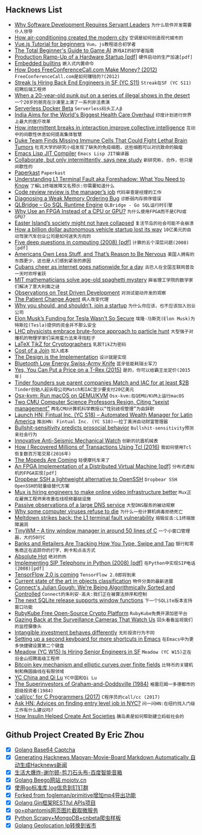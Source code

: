 ## Hacknews List


- [Why Software Development Requires Servant Leaders](https://adl.io/essays/why-software-development-requires-servant-leaders/)  `为什么软件开发需要仆人领导`
- [How air-conditioning created the modern city](https://www.theguardian.com/cities/2018/aug/14/how-air-conditioning-created-modern-city)  `空调是如何创造现代城市的`
- [Vue.js Tutorial for beginners](http://adrianmejia.com/blog/2018/08/04/Vue-js-Tutorial-for-beginners-Create-a-Todo-App/#.W3NVkKA68SE.hackernews)  `Vue。js教程适合初学者`
- [The Total Beginner&#39;s Guide to Game AI](https://www.gamedev.net/articles/programming/artificial-intelligence/the-total-beginners-guide-to-game-ai-r4942/)  `游戏AI的初学者指南`
- [Production Ramp-Up of a Hardware Startup [pdf]](https://dspace.mit.edu/bitstream/handle/1721.1/106689/969775787-MIT.pdf?sequence=1)  `硬件启动的生产加速[pdf]`
- [Embedded builtins](https://v8project.blogspot.com/2018/08/embedded-builtins.html)  `嵌入式内置命令`
- [How Does FreeConferenceCall.com Make Money? (2012)](https://aaronparecki.com/2012/03/25/8/how-does-freeconferencecall-make-money)  `FreeConferenceCall.com是如何赚钱的?(2012)`
- [Streak Is Hiring Back End Engineers in  SF (YC S11)](https://www.streak.com/careers#BackendEngineer)  `Streak在SF (YC S11)招聘后端工程师`
- [When a 20-year-old punk put on a series of illegal shows in the desert](https://www.huckmag.com/?p=414909)  `一个20岁的朋克在沙漠里上演了一系列非法表演`
- [Serverless Docker Beta](https://zeit.co/blog/serverless-docker)  `Serverless码头工人β`
- [India Aims for the World&#39;s Biggest Health Care Overhaul](https://www.npr.org/sections/goatsandsoda/2018/08/14/638187029/india-aims-for-the-worlds-biggest-health-care-overhaul)  `印度计划进行世界上最大的医疗改革`
- [How intermittent breaks in interaction improve collective intelligence](http://www.pnas.org/content/early/2018/08/09/1802407115)  `互动中的间歇性休息如何提高集体智慧`
- [Duke Team Finds Missing Immune Cells That Could Fight Lethal Brain Tumors](https://corporate.dukehealth.org/news-listing/duke-team-finds-missing-immune-cells-could-fight-lethal-brain-tumors)  `杜克大学的研究小组发现了缺失的免疫细胞，这些细胞可以对抗致命的脑瘤`
- [Emacs Lisp JIT Compiler](https://lists.gnu.org/archive/html/emacs-devel/2018-08/msg00393.html)  `Emacs Lisp JIT编译器`
- [Collaborate, but only intermittently, says new study](https://www.sciencedaily.com/releases/2018/08/180813160528.htm)  `新研究称，合作，但只是间歇性的`
- [Paperkast](item?id=17756242)  `Paperkast`
- [Understanding L1 Terminal Fault aka Foreshadow: What You Need to Know](https://www.redhat.com/en/blog/understanding-l1-terminal-fault-aka-foreshadow-what-you-need-know)  `了解L1终端故障又名预示:你需要知道什么`
- [Code review review is the manager’s job](https://hecate.co/blog/code-review-review-is-the-managers-job)  `代码审查是经理的工作`
- [Diagnosing a Weak Memory Ordering Bug](https://robert.ocallahan.org/2018/08/for-first-time-in-my-life-i-tracked.html)  `诊断弱内存排序错误`
- [QLBridge – Go SQL Runtime Engine](https://github.com/araddon/qlbridge)  `QLBridge - Go SQL运行时引擎`
- [Why Use an FPGA Instead of a CPU or GPU?](https://blog.esciencecenter.nl/why-use-an-fpga-instead-of-a-cpu-or-gpu-b234cd4f309c)  `为什么使用FPGA而不是CPU或GPU?`
- [Easter Island’s society might not have collapsed](https://phys.org/news/2018-08-easter-island-society-collapsed.html)  `复活节岛的社会可能不会崩溃`
- [How a billion dollar autonomous vehicle startup lost its way](https://www.bloomberg.com/news/features/2018-08-13/how-a-billion-dollar-autonomous-vehicle-startup-lost-its-way)  `10亿美元的自动驾驶汽车创业公司是如何迷失方向的`
- [Five deep questions in computing (2008) [pdf]](http://www.cs.cmu.edu/~wing/publications/Wing08.pdf)  `计算的五个深层问题(2008)[pdf]`
- [Americans Own Less Stuff, and That’s Reason to Be Nervous](https://www.bloomberg.com/view/articles/2018-08-12/american-ownership-society-is-changing-thanks-to-technology)  `美国人拥有的东西更少，这也是人们感到紧张的原因`
- [Cubans cheer as internet goes nationwide for a day](https://www.reuters.com/article/us-cuba-internet/cubans-cheer-as-internet-goes-nationwide-for-a-day-idUSKBN1KZ2CB)  `古巴人在全国互联网普及一天时欢呼雀跃`
- [MIT mathematicians solve age-old spaghetti mystery](http://news.mit.edu/2018/mit-mathematicians-solve-age-old-spaghetti-mystery-0813)  `麻省理工学院的数学家们解决了意大利面之谜`
- [Observations on Test Driven Development](https://medium.freecodecamp.org/8-observations-on-test-driven-development-a9b5144f868)  `对测试驱动开发的观察`
- [The Patient Change Agent](https://hackernoon.com/the-patient-change-agent-fd8548f04777)  `病人改变代理`
- [Why you should, and shouldn’t, join a startup](https://www.atrium.co/blog/work-at-a-startup/)  `为什么你应该，也不应该加入创业公司`
- [Elon Musk’s Funding for Tesla Wasn’t So Secure](https://www.bloomberg.com/view/articles/2018-08-13/funding-for-elon-musk-s-tesla-buyout-wasn-t-so-secure)  `埃隆·马斯克(Elon Musk)为特斯拉(Tesla)提供的资金并不那么安全`
- [LHC physicists embrace brute-force approach to particle hunt](https://www.nature.com/articles/d41586-018-05972-7)  `大型强子对撞机的物理学家们采用蛮力法来寻找粒子`
- [LaTeX TikZ for Cryptographers](https://www.iacr.org/authors/tikz/)  `乳胶TikZ为密码`
- [Cost of a Join](https://www.brianlikespostgres.com/)  `加入成本`
- [The Design is the Implementation](https://danshumway.com/blog/design-is-implementation/)  `设计就是实现`
- [Bluetooth Low Energy Swiss-Army Knife](https://github.com/virtualabs/btlejack)  `蓝牙低能耗瑞士军刀`
- [Yes, You Can Put a Price on a T-Rex (2015)](https://www.npr.org/2015/10/29/452763153/yes-you-can-put-a-price-on-a-t-rex)  `是的，你可以给霸王龙定价(2015年)`
- [Tinder founders sue parent companies Match and IAC for at least $2B](https://techcrunch.com/2018/08/14/tinder-match-lawsuit/)  `Tinder创始人起诉母公司Match和IAC至少要支付20亿美元`
- [Osx-kvm: Run macOS on QEMU/KVM](https://github.com/kholia/OSX-KVM)  `Osx-kvm:在QEMU/KVM上运行macOS`
- [Two CMU Computer Science Professors Resign, Citing “sexist management”](http://www.post-gazette.com/business/tech-news/2018/08/14/lenore-manuel-blum-carnegie-mellon-university-school-computer-science-project-olympus/stories/201808140055)  `两名CMU计算机科学教授以“性别歧视管理”为由辞职`
- [Launch HN: Fintual Inc. (YC S18) – Automated Wealth Manager for Latin America](item?id=17759748)  `推出HN: Fintual Inc. (YC S18)——拉丁美洲自动财富管理器`
- [Bullshit-sensitivity predicts prosocial behavior](http://journals.plos.org/plosone/article?id=10.1371/journal.pone.0201474)  `Bullshit-sensitivity预测亲社会行为`
- [Innovative Anti-Seismic Mechanical Watch](https://www.red-dot.org/project/the-innovative-anti-seismic-mechanical-watch-10740)  `创新的抗震机械表`
- [How I Recovered Millions of Transactions Using Tcl (2016)](https://www.activestate.com/blog/2016/08/tcl-big-data-how-i-recovered-millions-transactions-using-tcl)  `我如何使用Tcl恢复数百万笔交易(2016年)`
- [The Mopeds Are Coming](https://www.theatlantic.com/technology/archive/2018/08/the-mopeds-are-coming/567125/?single_page=true)  `轻便摩托车来了`
- [An FPGA Implementation of a Distributed Virtual Machine [pdf]](https://www.cs.unm.edu/~williams/fpga-ucnc18.pdf)  `分布式虚拟机的FPGA实现[pdf]`
- [Dropbear SSH a lightweight alternative to OpenSSH](https://www.librebyte.net/en/network/dropbear-ssh-a-lightweight-alternative-to-openssh/)  `Dropbear SSH OpenSSH的轻量级替代方案`
- [Mux is hiring engineers to make online video infrastructure better](http://mux.com)  `Mux正在雇佣工程师来改善在线视频基础设施`
- [Passive observations of a large DNS service](https://blog.apnic.net/2018/08/14/passive-observations-of-a-large-dns-service/)  `大型DNS服务的被动观察`
- [Why some computer viruses refuse to die](https://www.bbc.com/news/technology-44564709)  `为什么一些计算机病毒拒绝死亡`
- [Meltdown strikes back: the L1 terminal fault vulnerability](https://lwn.net/SubscriberLink/762570/75306c44ec963c8f/)  `熔毁反击:L1终端故障漏洞`
- [TinyWM – A tiny window manager in around 50 lines of C](http://incise.org/tinywm.html)  `一个小窗口管理器，大约50行C`
- [Banks and Retailers Are Tracking How You Type, Swipe and Tap](https://www.nytimes.com/2018/08/13/business/behavioral-biometrics-banks-security.html)  `银行和零售商正在追踪你的打字、刷卡和点击方式`
- [Absolute Hot](https://en.wikipedia.org/wiki/Absolute_hot)  `绝对的热`
- [Implementing SIP Telephony in Python (2008) [pdf]](http://39peers.net/download/doc/report.pdf)  `在Python中实现SIP电话(2008)[pdf]`
- [TensorFlow 2.0 is coming](https://groups.google.com/a/tensorflow.org/d/topic/announce/qXfsxr2sF-0/discussion)  `TensorFlow 2.0即将到来`
- [Current state of the art in objects classification](http://rodrigob.github.io/are_we_there_yet/build/classification_datasets_results.html)  `物件分类的最新进展`
- [Connect&#39;s Julian Gough: We&#39;re Being Algorithmically Sorted and Controlled](http://www.unboundworlds.com/2018/08/connects-julian-gough-algorithmically-sorted-controlled/?ref=PRH96C06AE639&amp;aid=randohouseinc26226-20&amp;linkid=PRH96C06AE639)  `Connect的朱利安·高夫:我们正在被算法排序和控制`
- [The next SQLite release supports window functions](https://www.sqlite.org/draft/releaselog/current.html)  `下一个SQLite版本支持窗口功能`
- [RubyKube Free Open-Source Crypto Platform](https://www.rubykube.io)  `RubyKube免费开源加密平台`
- [Gazing Back at the Surveillance Cameras That Watch Us](https://www.nytimes.com/2018/08/13/lens/surveillance-camera-photography.html)  `回头看看监视我们的监控摄像头`
- [Intangible investment behaves differently](https://www.gatesnotes.com/Books/Capitalism-Without-Capital)  `无形投资行为不同`
- [Setting up a second keyboard for more shortcuts in Emacs](http://jordekang.tk/posts/rus-kbd.html)  `在Emacs中为更多快捷键设置第二个键盘`
- [Meadow (YC W15) Is Hiring Senior Engineers in SF](https://getmeadow.com/jobs)  `Meadow (YC W15)正在旧金山招聘高级工程师`
- [Bitcoin key mechanism and elliptic curves over finite fields](https://www.johndcook.com/blog/2018/08/14/bitcoin-elliptic-curves/)  `比特币的关键机制和椭圆曲线在有限领域`
- [YC China and Qi Lu](https://blog.ycombinator.com/yc-china-qi-lu/)  `YC中国和Qi Lu`
- [The Superinvestors of Graham-and-Doddsville (1984)](https://www8.gsb.columbia.edu/articles/columbia-business/superinvestors)  `格雷厄姆一多德都市的超级投资者(1984)`
- [&#39;call/cc&#39; for C Programmers (2017)](http://community.schemewiki.org/?call-with-current-continuation-for-C-programmers)  `C程序员的call/cc (2017)`
- [Ask HN: Advices on finding entry level job in NYC?](item?id=17765343)  `问一问HN:在纽约找入门级工作有什么建议吗?`
- [How Insulin Helped Create Ant Societies](https://www.quantamagazine.org/how-insulin-helped-create-ant-societies-20180814/)  `胰岛素是如何帮助建立蚂蚁社会的`

## Github Project Created By Eric Zhou

- [x] [Golang Base64 Captcha](https://github.com/mojocn/base64Captcha)
- [x] [Generating Hacknews Maoyan-Movie-Board Markdown Automatically 自动生成Hacknews新闻](https://github.com/dejavuzhou/md-genie)
- [x] [生活大爆炸-谢尔顿-剪刀石头布-百度智能音箱](https://github.com/mojocn/dueros-bang-game)
- [x] [Golang Beego网站 mojotv.cn](https://github.com/mojocn/www.mojotv.cn)
- [x] [使用go标准库,log信息到钉钉群](https://github.com/mojocn/dooger)
- [x] [Forked from fogleman/primitive增加mp4导出功能](https://github.com/mojocn/primitive)
- [x] [Golang Gin框架RESTful APIs项目](https://github.com/JJJJJJJerk/ezier-golang-web-api-framework)
- [x] [go+phantomjs网页图片截取微服务](https://github.com/mojocn/screen_shot)
- [x] [Python Scrapy+MongoDB+cnbeta爬虫样板](https://github.com/mojocn/scrapy_mongodb_boilerplate_cnbeta)
- [x] [Golang Geolocation Ip转换到省市](https://github.com/mojocn/ip2location)